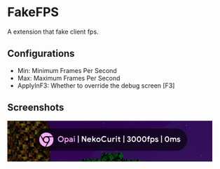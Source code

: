 # FakeFPS

A extension that fake client fps.

## Configurations

- Min: Minimum Frames Per Second
- Max: Maximum Frames Per Second
- ApplyInF3: Whether to override the debug screen [F3]

## Screenshots

![demo](https://raw.githubusercontent.com/opai-client/FakeFPS/refs/heads/main/docs/Screenshot1.png)